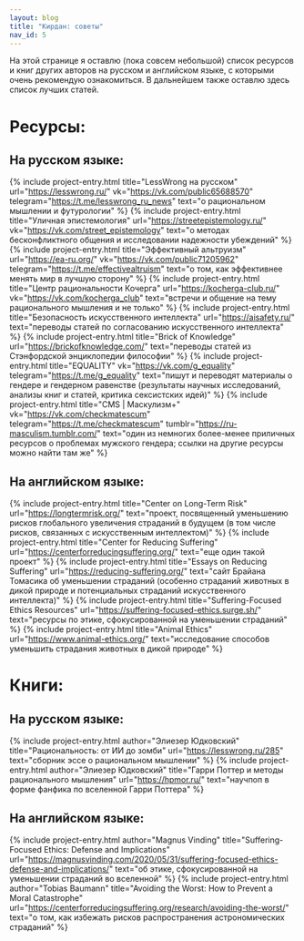 ```yaml
---
layout: blog
title: "Кирдан: советы"
nav_id: 5
---
```

На этой странице я оставлю (пока совсем небольшой) список ресурсов и книг других авторов на русском и английском языке, с которыми очень рекомендую ознакомиться. В дальнейшем также оставлю здесь список лучших статей.

# Ресурсы:

## На русском языке:

{% include project-entry.html title="LessWrong на русском" url="https://lesswrong.ru/" vk="https://vk.com/public65688570" telegram="https://t.me/lesswrong_ru_news" text="о рациональном мышлении и футурологии" %}
{% include project-entry.html title="Уличная эпистемология" url="https://streetepistemology.ru/" vk="https://vk.com/street_epistemology" text="о методах бесконфликтного общения и исследовании надежности убеждений" %}
{% include project-entry.html title="Эффективный альтруизм" url="https://ea-ru.org/" vk="https://vk.com/public71205962" telegram="https://t.me/effectivealtruism" text="о том, как эффективнее менять мир в лучшую сторону" %}
{% include project-entry.html title="Центр рациональности Кочерга" url="https://kocherga-club.ru/" vk="https://vk.com/kocherga_club" text="встречи и общение на тему рационального мышления и не только" %}
{% include project-entry.html title="Безопасность искусственного интеллекта" url="https://aisafety.ru/" text="переводы статей по согласованию искусственного интеллекта" %}
{% include project-entry.html title="Brick of Knowledge" url="https://brickofknowledge.com/" text="переводы статей из Стэнфордской энциклопедии философии" %}
{% include project-entry.html title="EQUALITY" vk="https://vk.com/g_equality" telegram="https://t.me/g_equality" text="пишут и переводят материалы о гендере и гендерном равенстве (результаты научных исследований, анализы книг и статей, критика сексистских идей)" %}
{% include project-entry.html title="CMS | Маскулизм+" vk="https://vk.com/checkmatescum" telegram="https://t.me/checkmatescum" tumblr="https://ru-masculism.tumblr.com/" text="один из немногих более-менее приличных ресурсов о проблемах мужского гендера; ссылки на другие ресурсы можно найти там же" %}

## На английском языке:

{% include project-entry.html title="Center on Long-Term Risk" url="https://longtermrisk.org/" text="проект, посвященный уменьшению рисков глобального увеличения страданий в будущем (в том числе рисков, связанных с искусственным интеллектом)" %}
{% include project-entry.html title="Center for Reducing Suffering" url="https://centerforreducingsuffering.org/" text="еще один такой проект" %}
{% include project-entry.html title="Essays on Reducing Suffering" url="https://reducing-suffering.org/" text="сайт Брайана Томасика об уменьшении страданий (особенно страданий животных в дикой природе и потенциальных страданий искусственного интеллекта)" %}
{% include project-entry.html title="Suffering-Focused Ethics Resources" url="https://suffering-focused-ethics.surge.sh/" text="ресурсы по этике, сфокусированной на уменьшении страданий" %}
{% include project-entry.html title="Animal Ethics" url="https://www.animal-ethics.org/" text="исследование способов уменьшить страдания животных в дикой природе" %}

# Книги:

## На русском языке:

{% include project-entry.html author="Элиезер Юдковский" title="Рациональность: от ИИ до зомби" url="https://lesswrong.ru/285" text="сборник эссе о рациональном мышлении" %}
{% include project-entry.html author="Элиезер Юдковский" title="Гарри Поттер и методы рационального мышления" url="https://hpmor.ru/" text="научпоп в форме фанфика по вселенной Гарри Поттера" %}

## На английском языке:

{% include project-entry.html author="Magnus Vinding" title="Suffering-Focused Ethics: Defense and Implications" url="https://magnusvinding.com/2020/05/31/suffering-focused-ethics-defense-and-implications/" text="об этике, сфокусированной на уменьшении страданий во вселенной" %}
{% include project-entry.html author="Tobias Baumann" title="Avoiding the Worst: How to Prevent a Moral Catastrophe" url="https://centerforreducingsuffering.org/research/avoiding-the-worst/" text="о том, как избежать рисков распространения астрономических страданий" %}
